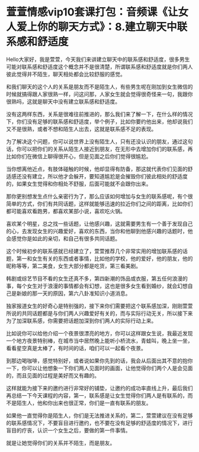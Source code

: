 # 萱萱情感vip10套课打包：音频课《让女人爱上你的聊天方式》：8.建立聊天中联系感和舒适度

Hello大家好，我是萱萱，今天我们来讲建立聊天中的联系感和舒适度，很多男生可能对联系感和舒适度这个概念并不是很清楚，所谓联系感和舒适度就是你们两人彼此觉得并不陌生，聊天相处都会比较舒服的感觉。

和我们聊天的这个人的关系是朋友而不是陌生人，有些男生呢在刚加到女生微信的时候就搞得跟人家很熟一样，问这问那，人家女生就会觉得很奇怪来一句，我跟你很熟吗，这就是聊天中没有建立联系感和舒适度。

没有这两样东西，关系是很难往前推进的，那么我们来了解一下，在什么样的情况下，你们没有足够的联系感和舒适度，举个例子，比如你要约他出来，他却说我们又不是很熟，或者不想和陌生人出去，这就是联系感不足的表现。

为了解决这个问题，你可以说世界上没有陌生人，只有还没认识的朋友，通过这句话，你可以把你们的关系从陌生人接近到朋友，在无形中去增加你们的联系感，再比如你们在微信上聊得很开心，但是见面之后你们觉得很尴尬。

当你想离他近点，有肢体碰触的时候，他却显得有防备，那这就代表你们见面的舒适感还没有建立，所以他才会躲开，要知道尴尬是会摧毁你们彼此相处的舒适度的，如果女生觉得和你相处不舒服，后面可能就不会跟你出来。

那你更别想发生点什么亲密行为了，那么应该如何增加与女生的联系感呢，有个很简单的方式，你们有共同话题，这样就能够迅速的拉近你们之间的距离，比如你们都可能喜欢看跑男，都喜欢某部小说，喜欢吃火锅。

喜欢某个明星，总之找一些话题，让他感兴趣，这就需要男生有一个善于发现自己的心，去发现女生的兴趣爱好，喜欢的东西，当你和他聊到他感兴趣的话题时，他会感觉你是如此的亲切，和自己有很多共同话题。

这个时候初步的联系感就已经建立了，萱萱推荐几个非常实用的增加联系感的话题，第一和女生有关的东西或者事情，比如他的学校，他的爱好，他的朋友，他的昵称等等，第二美食，女生大部分都是吃货，第三看美剧。

韩剧或综艺节目不看的女生还真不多，第四新潮的饰品或衣服，第五任何浪漫的事，每个女生对于浪漫的事情都会有幻想，这也是很多女生看到婚纱，就会幻想自己是新娘的那一天的原因，第六八卦准知识小道消息。

独家报道女生的好奇心是特别强的，接下来你们需要把这个联系感加深，刚刚萱萱所说的共同话题都是与你们两人兴趣爱好有关的，而与实际行动无关，所以接下来为了加深联系感，你需要把话题加深到你们两人的实际行动上来。

比如说你可以给他介绍一个夜景很漂亮的地方，你可以这样跟女生说，我最近发现一个地方夜景特别棒，在城市当中居然晚上能听小桥流水，青蛙叫，晚上坐一坐，看看星空真是太棒了，有时间的话，咱们可以一起看个夜景。

到那边喝咖啡，感觉特别好，或者说如果你先到的话，我会从后面出其不意的抱你一下，你可以让他想象一下你们两人见面时的画面，让他觉得你们两个人是会见面的，而且见面的过程是美好而又有趣的。

这样就能为接下来的邀约进行非常好的铺垫，让邀约的成功率直线上升，最后我们再总结一下今天课程的内容，第一，联系感是让女生觉得你们两人是有联系的，而不是陌生人，他和你出来也很正常，你们是一直有联系的朋友。

如果他一直觉得你是陌生人，你们是无法推进关系的，第二，萱萱建议在没有足够的联系感情况下，不要盲目进行邀约，也不要在没有足够的舒适度的情况下，进行盲目的疗丧，认识一个女生之后，要做的第一件事情。

就是让她觉得你们的关系并不陌生，而是朋友。